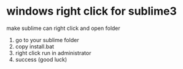 # windows right click for sublime3
make sublime can right click and open folder

1. go to your sublime folder
2. copy install.bat
3. right click run in administrator
4. success (good luck)
